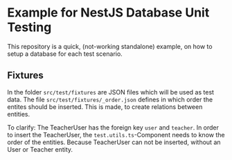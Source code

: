 # Example for NestJS Database Unit Testing

This repository is a quick, (not-working standalone) example, on how to 
setup a database for each test scenario.

## Fixtures

In the folder `src/test/fixtures` are JSON files which will be used as test data.
The file `src/test/fixtures/_order.json` defines in which order the entites should be inserted.
This is made, to create relations between entities. 

To clarify: The TeacherUser has the foreign key `user` and `teacher`. In order to insert
the TeacherUser, the `test.utils.ts`-Component needs to know the order of the entities. Because
TeacherUser can not be inserted, without an User or Teacher entity. 